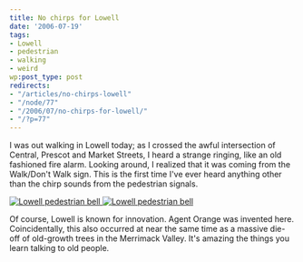 ```yaml
---
title: No chirps for Lowell
date: '2006-07-19'
tags:
- Lowell
- pedestrian
- walking
- weird
wp:post_type: post
redirects:
- "/articles/no-chirps-lowell"
- "/node/77"
- "/2006/07/no-chirps-for-lowell/"
- "/?p=77"
---
```


I was out walking in Lowell today; as I crossed the awful intersection of Central, Prescot and Market Streets, I heard a strange ringing, like an old fashioned fire alarm. Looking around, I realized that it was coming from the Walk/Don't Walk sign. This is the first time I've ever heard anything other than the chirp sounds from the pedestrian signals.

[ ![Lowell pedestrian bell](http://static.flickr.com/46/193691250_df5b02cf82_m.jpg) ](http://www.flickr.com/photos/bensheldon/193691250/ "Photo Sharing") [ ![Lowell pedestrian bell](http://static.flickr.com/44/193690714_cb5fd53202_m.jpg) ](http://www.flickr.com/photos/bensheldon/193690714/ "Photo Sharing")

Of course, Lowell is known for innovation. Agent Orange was invented here. Coincidentally, this also occurred at near the same time as a massive die-off of old-growth trees in the Merrimack Valley. It's amazing the things you learn talking to old people.
